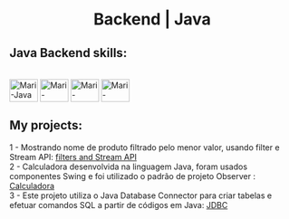 <h1 align="center"> Backend | Java</h1>

## Java Backend skills:

<div style="display: inline_block"><br>
  <img align="center" alt="Mari-Java" height="40" width="50" src="https://cdn.jsdelivr.net/gh/devicons/devicon/icons/java/java-original-wordmark.svg">
  <img align="center" alt="Mari-Spring" height="40" width="50" src="https://cdn.jsdelivr.net/gh/devicons/devicon/icons/spring/spring-original-wordmark.svg">
  <img align="center" alt="Mari-Mysql" height="40" width="50" src="https://cdn.jsdelivr.net/gh/devicons/devicon/icons/mysql/mysql-original-wordmark.svg">
  <img align="center" alt="Mari-Postgresql" height="40" width="50" src="https://cdn.jsdelivr.net/gh/devicons/devicon/icons/postgresql/postgresql-original-wordmark.svg">
</div>

## My projects:

1 - Mostrando nome de produto filtrado pelo menor valor, usando filter e Stream API: [filters and Stream API]( https://github.com/maribelVia/filtersAndStreamAPI ) <br>
2 - Calculadora desenvolvida na linguagem Java, foram usados componentes Swing e foi utilizado o padrão de projeto Observer : [Calculadora]( https://github.com/maribelVia/Calculadora ) <br>
3 - Este projeto utiliza o Java Database Connector para criar tabelas e efetuar comandos SQL a partir de códigos em Java: [JDBC](https://github.com/maribelVia/jdbcProject/tree/master)<br>
